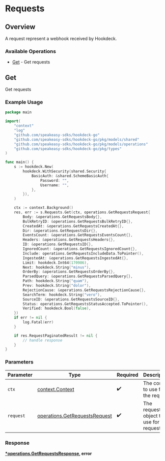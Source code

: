 # Requests

## Overview

A request represent a webhook received by Hookdeck.

### Available Operations

* [Get](#get) - Get requests

## Get

Get requests

### Example Usage

```go
package main

import(
	"context"
	"log"
	"github.com/speakeasy-sdks/hookdeck-go"
	"github.com/speakeasy-sdks/hookdeck-go/pkg/models/shared"
	"github.com/speakeasy-sdks/hookdeck-go/pkg/models/operations"
	"github.com/speakeasy-sdks/hookdeck-go/pkg/types"
)

func main() {
    s := hookdeck.New(
        hookdeck.WithSecurity(shared.Security{
            BasicAuth: &shared.SchemeBasicAuth{
                Password: "",
                Username: "",
            },
        }),
    )

    ctx := context.Background()
    res, err := s.Requests.Get(ctx, operations.GetRequestsRequest{
        Body: &operations.GetRequestsBody{},
        BulkRetryID: &operations.GetRequestsBulkRetryID{},
        CreatedAt: &operations.GetRequestsCreatedAt{},
        Dir: &operations.GetRequestsDir{},
        EventsCount: &operations.GetRequestsEventsCount{},
        Headers: &operations.GetRequestsHeaders{},
        ID: &operations.GetRequestsID{},
        IgnoredCount: &operations.GetRequestsIgnoredCount{},
        Include: operations.GetRequestsIncludeData.ToPointer(),
        IngestedAt: &operations.GetRequestsIngestedAt{},
        Limit: hookdeck.Int64(170986),
        Next: hookdeck.String("minus"),
        OrderBy: &operations.GetRequestsOrderBy{},
        ParsedQuery: &operations.GetRequestsParsedQuery{},
        Path: hookdeck.String("quam"),
        Prev: hookdeck.String("dolor"),
        RejectionCause: &operations.GetRequestsRejectionCause{},
        SearchTerm: hookdeck.String("vero"),
        SourceID: &operations.GetRequestsSourceID{},
        Status: operations.GetRequestsStatusAccepted.ToPointer(),
        Verified: hookdeck.Bool(false),
    })
    if err != nil {
        log.Fatal(err)
    }

    if res.RequestPaginatedResult != nil {
        // handle response
    }
}
```

### Parameters

| Parameter                                                                      | Type                                                                           | Required                                                                       | Description                                                                    |
| ------------------------------------------------------------------------------ | ------------------------------------------------------------------------------ | ------------------------------------------------------------------------------ | ------------------------------------------------------------------------------ |
| `ctx`                                                                          | [context.Context](https://pkg.go.dev/context#Context)                          | :heavy_check_mark:                                                             | The context to use for the request.                                            |
| `request`                                                                      | [operations.GetRequestsRequest](../../models/operations/getrequestsrequest.md) | :heavy_check_mark:                                                             | The request object to use for the request.                                     |


### Response

**[*operations.GetRequestsResponse](../../models/operations/getrequestsresponse.md), error**

